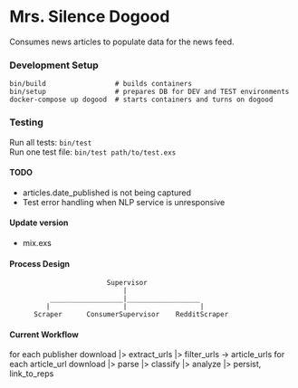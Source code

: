 # Mrs. Silence Dogood
Consumes news articles to populate data for the news feed.

### Development Setup
    bin/build                 # builds containers
    bin/setup                 # prepares DB for DEV and TEST environments
    docker-compose up dogood  # starts containers and turns on dogood

### Testing
Run all tests: `bin/test`  
Run one test file: `bin/test path/to/test.exs`

#### TODO
* articles.date_published is not being captured
* Test error handling when NLP service is unresponsive

#### Update version
* mix.exs

#### Process Design
                            Supervisor
                                |
              __________________|__________________
             |                  |                  |
          Scraper      ConsumerSupervisor    RedditScraper



#### Current Workflow
for each publisher
  download |>
  extract_urls |>
  filter_urls -> article_urls
for each article_url
  download |>
  parse |>
  classify |>
  analyze |>
  persist, link_to_reps
